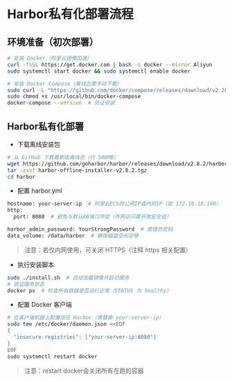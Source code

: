 # Harbor私有化部署流程
## 环境准备（初次部署）
```bash
# 安装 Docker（阿里云镜像加速）
curl -fsSL https://get.docker.com | bash -s docker --mirror Aliyun
sudo systemctl start docker && sudo systemctl enable docker

# 安装 Docker Compose（离线包需手动下载）
sudo curl -L "https://github.com/docker/compose/releases/download/v2.20.0/docker-compose-$(uname -s)-$(uname -m)" -o /usr/local/bin/docker-compose
sudo chmod +x /usr/local/bin/docker-compose
docker-compose --version  # 验证安装
```

## Harbor私有化部署

- 下载离线安装包
```bash
# 从 GitHub 下载最新版离线包（约 500MB）
wget https://github.com/goharbor/harbor/releases/download/v2.8.2/harbor-offline-installer-v2.8.2.tgz
tar -zxvf harbor-offline-installer-v2.8.2.tgz
cd harbor
```

- 配置 harbor.yml

```bash
hostname: your-server-ip  # 阿里云ECS的公网IP或内网IP（如 172.16.10.100）
http:
  port: 8080  # 避免与默认80端口冲突（外网访问需开放安全组）

harbor_admin_password: YourStrongPassword  # 管理员密码
data_volume: /data/harbor  # 确保磁盘空间足够
```
> 注意：若仅内网使用，可关闭 HTTPS（注释 https 相关配置）

- 执行安装脚本
```bash
sudo ./install.sh  # 自动加载镜像并启动服务
# 验证服务状态
docker ps  # 检查所有容器是否运行正常（STATUS 为 healthy）
```
- 配置 Docker 客户端
```bash
# 在客户端机器上配置信任 Harbor（需替换 your-server-ip）
sudo tee /etc/docker/daemon.json <<EOF
{
  "insecure-registries": ["your-server-ip:8080"]
}
EOF
sudo systemctl restart docker
```
> 注意：restart docker会关闭所有在跑的容器
